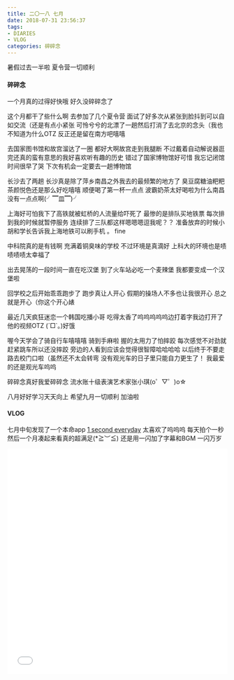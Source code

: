 ```yaml
---
title: 二〇一八 七月
date: 2018-07-31 23:56:37
tags: 
- DIARIES
- VLOG
categories: 碎碎念
---
```

暑假过去一半啦
夏令营一切顺利
<!--more-->
#### 碎碎念

一个月真的过得好快哦
好久没碎碎念了

这个月都干了些什么啊
去参加了几个夏令营
面试了好多次从紧张到脸抖到可以自如交流（还是有点小紧张
可怜兮兮的北漂了一趟然后打消了去北京的念头（我也不知道为什么OTZ
反正还是留在南方吧嘻嘻

去国家图书馆和故宫溜达了一圈
都好大啊故宫走到我腿断
不过戴着自动解说器逛完还真的蛮有意思的我好喜欢听有趣的历史
错过了国家博物馆好可惜 我忘记闭馆时间很早了哭 下次有机会一定要去一趟博物馆

长沙去了两趟
长沙真是除了萍乡南昌之外我去的最频繁的地方了
臭豆腐糖油粑粑茶颜悦色还是那么好吃嘻嘻
顺便喝了第一杯一点点
波霸奶茶太好喝啦为什么南昌没有一点点啊(╯▔皿▔)╯

上海好可怕我下了高铁就被虹桥的人流量给吓死了
最惨的是排队买地铁票 每次排到我的时候就暂停服务
连续排了三队都这样嗯嗯嗯逗我呢？？
准备放弃的时候小胡和学长告诉我上海地铁可以刷手机
。
fine

中科院真的是有钱啊
充满着铜臭味的学校
不过环境是真滴好
上科大的环境也是啧啧啧啧太幸福了

出去晃荡的一段时间一直在吃汉堡
到了火车站必吃一个麦辣堡
我都要变成一个汉堡啦

回学校之后开始乖乖跑步了
跑步真让人开心
假期的操场人不多也让我很开心
总之就是开心（你这个开心婊

最近几天疯狂迷恋一个韩国吃播小哥
吃得太香了呜呜呜呜呜边打着字我边打开了他的视频OTZ
(´□\`｡)好饿

喔今天学会了骑自行车嘻嘻嘻
骑到手麻啦 握的太用力了怕摔跤
每次感觉不对劲就赶紧跳车所以还没摔跤
旁边的人看到应该会觉得很智障哈哈哈哈
以后终于不要走路去校门口啦（虽然还不太会转弯
没有观光车的日子里只能自力更生了！
我最爱的还是观光车呜呜

碎碎念真好我爱碎碎念
流水账十级表演艺术家张小琪(o゜▽゜)o☆

八月好好学习天天向上
希望九月一切顺利
加油啦

#### VLOG

七月中旬发现了一个本命app
[1 second everyday](https://1se.co)
太喜欢了呜呜呜
每天拍个一秒然后一个月凑起来看真的超满足(\*≧︶≦)
还是用一闪加了字幕和BGM
一闪万岁

<iframe src="//player.bilibili.com/player.html?aid=35639892&cid=62506144&page=1" scrolling="no" border="0" frameborder="no" framespacing="0" allowfullscreen="true" width="100%" height="515"> </iframe>
